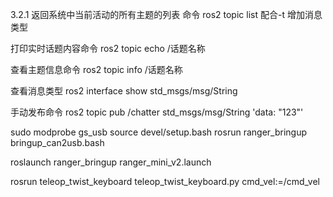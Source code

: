 3.2.1 返回系统中当前活动的所有主题的列表
命令
ros2 topic list   配合-t 增加消息类型


打印实时话题内容命令
ros2 topic echo /话题名称

查看主题信息命令
ros2 topic info  /话题名称

查看消息类型
ros2 interface show std_msgs/msg/String

手动发布命令
ros2 topic pub /chatter std_msgs/msg/String 'data: "123"'


sudo modprobe gs_usb
source devel/setup.bash
rosrun ranger_bringup bringup_can2usb.bash

roslaunch ranger_bringup ranger_mini_v2.launch

rosrun teleop_twist_keyboard teleop_twist_keyboard.py cmd_vel:=/cmd_vel